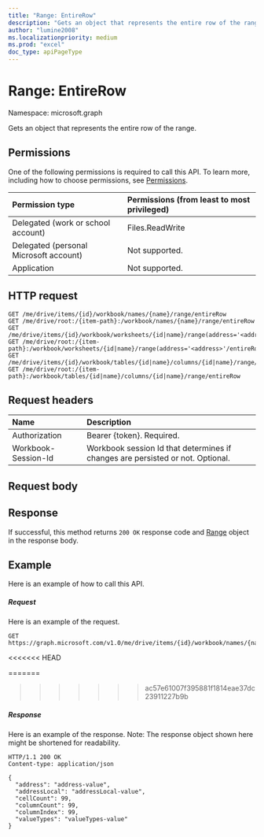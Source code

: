 ```yaml
---
title: "Range: EntireRow"
description: "Gets an object that represents the entire row of the range."
author: "lumine2008"
ms.localizationpriority: medium
ms.prod: "excel"
doc_type: apiPageType
---
```


# Range: EntireRow

Namespace: microsoft.graph

Gets an object that represents the entire row of the range.
## Permissions
One of the following permissions is required to call this API. To learn more, including how to choose permissions, see [Permissions](/graph/permissions-reference).

|Permission type      | Permissions (from least to most privileged)              |
|:--------------------|:---------------------------------------------------------|
|Delegated (work or school account) | Files.ReadWrite    |
|Delegated (personal Microsoft account) | Not supported.    |
|Application | Not supported. |

## HTTP request

<!-- { "blockType": "ignored" } -->
```http
GET /me/drive/items/{id}/workbook/names/{name}/range/entireRow
GET /me/drive/root:/{item-path}:/workbook/names/{name}/range/entireRow
GET /me/drive/items/{id}/workbook/worksheets/{id|name}/range(address='<address>'/entireRow
GET /me/drive/root:/{item-path}:/workbook/worksheets/{id|name}/range(address='<address>'/entireRow
GET /me/drive/items/{id}/workbook/tables/{id|name}/columns/{id|name}/range/entireRow
GET /me/drive/root:/{item-path}:/workbook/tables/{id|name}/columns/{id|name}/range/entireRow

```
## Request headers
| Name       | Description|
|:---------------|:----------|
| Authorization  | Bearer {token}. Required. |
| Workbook-Session-Id  | Workbook session Id that determines if changes are persisted or not. Optional.|

## Request body

## Response

If successful, this method returns `200 OK` response code and [Range](../resources/range.md) object in the response body.

## Example
Here is an example of how to call this API.
##### Request
Here is an example of the request.

<!--{
  "blockType": "request",
  "isComposable": true,
  "name": "range_entirerow"
}-->
```msgraph-interactive
GET https://graph.microsoft.com/v1.0/me/drive/items/{id}/workbook/names/{name}/range/entireRow
```

<<<<<<< HEAD

=======
>>>>>>> ac57e61007f395881f1814eae37dc23911227b9b
##### Response
Here is an example of the response. Note: The response object shown here might be shortened for readability.
<!-- {
  "blockType": "response",
  "truncated": true,
  "@odata.type": "microsoft.graph.workbookRange"
} -->
```http
HTTP/1.1 200 OK
Content-type: application/json

{
  "address": "address-value",
  "addressLocal": "addressLocal-value",
  "cellCount": 99,
  "columnCount": 99,
  "columnIndex": 99,
  "valueTypes": "valueTypes-value"
}
```

<!-- uuid: 8fcb5dbc-d5aa-4681-8e31-b001d5168d79
2015-10-25 14:57:30 UTC -->
<!-- {
  "type": "#page.annotation",
  "description": "Range: EntireRow",
  "keywords": "",
  "section": "documentation",
  "tocPath": "",
  "suppressions": [
  ]
}-->

